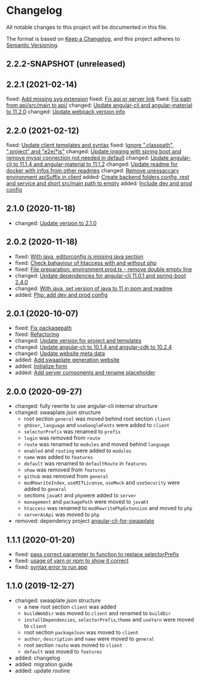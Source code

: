 # Changelog

All notable changes to this project will be documented in this file.

The format is based on [Keep a Changelog](https://keepachangelog.com/en/1.0.0/),
and this project adheres to [Semantic Versioning](https://semver.org/spec/v2.0.0.html).

## 2.2.2-SNAPSHOT (unreleased)

## 2.2.1 (2021-02-14)

fixed: [Add missing svg extension](https://github.com/inpercima/swaaplate/commit/ad26c3b32e5b84a89e6610ee10b1d85e256ffb84)
fixed: [Fix api or server link](https://github.com/inpercima/swaaplate/commit/439af3713647fcb9a6696e80f79c03fc8d7bddb6)
fixed: [Fix path from api/src/main to api/](https://github.com/inpercima/swaaplate/commit/c218f26c489ddda35238cbeb15dee9bac99a8ec1)
changed: [Update angular-cli and angular-material to 11.2.0](https://github.com/inpercima/swaaplate/commit/46cac94420d4edf51d9812d3bdbbafc1fec92f88)
changed: [Update webpack version info](https://github.com/inpercima/swaaplate/commit/1ad03ab80ed41a36eaa1cc39c77869039ac4f387)

## 2.2.0 (2021-02-12)

fixed: [Update client templates and syntax](https://github.com/inpercima/swaaplate/commit/4cb92aa1ad117e5ea53ecf5d7d15b0982d8a3c12)
fixed: [Ignore ".classpath", ".project" and "e2e/*js"](https://github.com/inpercima/swaaplate/commit/e307f2aeb9bf19d2a961134af9cbdd907f070198)
changed: [Update logging with spring boot and remove mysql connection not needed in default](https://github.com/inpercima/swaaplate/commit/f287c9006d04791103816ca98e07dca06119ffcf)
changed: [Update angular-cli to 11.1.4 and angular-material to 11.1.2](https://github.com/inpercima/swaaplate/commit/ab5f906c61b8103eded78d41a9a0e12fecba6ebd)
changed: [Update readme for docker with infos from other readmes](https://github.com/inpercima/swaaplate/commit/0047a8bb45eeb8866db899c837a5535db1181d8a)
changed: [Remove unessaccary environment apiSuffix in client](https://github.com/inpercima/swaaplate/commit/e93f1fe6a82f805c725ad02d2365250a0368be4b)
added: [Create backend folders config, rest and service and short src/main path to empty](https://github.com/inpercima/swaaplate/commit/8c00d8219755f40120eeffaf342d28427ebd1298)
added: [Include dev and prod config](https://github.com/inpercima/swaaplate/commit/5ce6082b319f73a54bdbe92196d8aa06908380a0)

## 2.1.0 (2020-11-18)

* changed: [Update version to 2.1.0](https://github.com/inpercima/swaaplate/commit/282de6c757cab82a51de4ed23533c28b1998569a)

## 2.0.2 (2020-11-18)

* fixed: [With java, editorconfig is missing java section](https://github.com/inpercima/swaaplate/issues/86)
* fixed: [Check bahaviour of htaccess with and without php](https://github.com/inpercima/swaaplate/issues/84)
* fixed: [File preparation: environment.prod.ts - remove double empty line](https://github.com/inpercima/swaaplate/issues/85)
* changed: [Update dependencies for angular-cli 11.0.1 and spring-boot 2.4.0](https://github.com/inpercima/swaaplate/commit/69696ab2b77d125eed77e278c96cc86d817891bf)
* changed: [With java, set version of java to 11 in pom and readme](https://github.com/inpercima/swaaplate/issues/87)
* added: [Php: add dev and prod config](https://github.com/inpercima/swaaplate/issues/88)

## 2.0.1 (2020-10-07)

* fixed: [Fix packagepath](https://github.com/inpercima/swaaplate/commit/7a30b1a0975463f5904396b1c12d44db07a8ecd5)
* fixed: [Refactoring](https://github.com/inpercima/swaaplate/commit/256a9bebdd9419efa6f5de71225d601cf673532f)
* changed: [Update version for project and templates](https://github.com/inpercima/swaaplate/commit/c11ef7c77e6368786980b526e26bacc3b8c802ca)
* changed: [Update angular-cli to 10.1.4 and angular-cdk to 10.2.4](https://github.com/inpercima/swaaplate/commit/9a83ec27b71e67e421e657262f2e0a3ec544716d)
* changed: [Update website meta data](https://github.com/inpercima/swaaplate/commit/4915783168d4766129159e493b42f3d322429c93)
* added: [Add swaaplate generation website](https://github.com/inpercima/swaaplate/commit/54ba19622a09ed10877a1d647d808ad4da604983)
* added: [Initialize form](https://github.com/inpercima/swaaplate/commit/054b7b3a7bc2f8cebadeb4d3a112fbc6094f28b9)
* added: [Add server components and rename placeholder](https://github.com/inpercima/swaaplate/commit/d60d0634066aa818beeb3b0e65ccc7b7fbc0534c)

## 2.0.0 (2020-09-27)

* changed: fully rewrite to use angular-cli internal structure
* changed: swaaplate.json structure
  * root section `general` was moved behind root section `client`
  * `ghUser`, `language` and `useGoogleFonts` were added to `client`
  * `selectorPrefix` was renamed to `prefix`
  * `login` was removed from `route`
  * `route` was renamed to `modules` and moved behind `language`
  * `enabled` and `routing` were added to `modules`
  * `name` was added to `features`
  * `default` was renamed to `defaultRoute` in `features`
  * `show` was removed from `features`
  * `github` was removed from `general`
  * `modRewriteIndex`, `useMITLicense`, `useMock` and `useSecurity` were added to `general`
  * sections `javaKt` and `php`were added to `server`
  * `management` and `packagePath` were moved to `javaKt`
  * `htaccess` was renamed to `modRewritePhpExtension` and moved to `php`
  * `serverAsApi` was moved to `php`
* removed: dependency project [angular-cli-for-swaaplate](https://github.com/inpercima/angular-cli-for-swaaplate)

## 1.1.1 (2020-01-20)

* fixed: [pass correct parameter to function to replace selectorPrefix](https://github.com/inpercima/swaaplate/commit/863c85f691af6dc1d139823402b012d4d2a150cc)
* fixed: [usage of yarn or npm to show it correct](https://github.com/inpercima/swaaplate/commit/863c85f691af6dc1d139823402b012d4d2a150cc)
* fixed: [syntax error to run app](https://github.com/inpercima/swaaplate/commit/863c85f691af6dc1d139823402b012d4d2a150cc)

## 1.1.0 (2019-12-27)

* changed: swaaplate.json structure
  * a new root section `client` was added
  * `buildWebDir` was moved to `client` and renamed to `buildDir`
  * `installDependencies`, `selectorPrefix`,`theme` and `useYarn` were moved to `client`
  * root section `packageJson` was moved to `client`
  * `author`, `description` and `name` were moved to `general`
  * root section `route` was moved to `client`
  * `default` was moved to `features`
* added: changelog
* added: migration guide
* added: update routine

